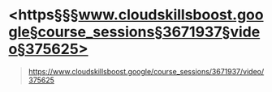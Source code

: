 
# <https§§§www.cloudskillsboost.google§course_sessions§3671937§video§375625>
> <https://www.cloudskillsboost.google/course_sessions/3671937/video/375625>
        